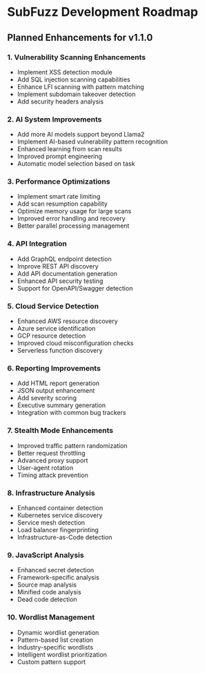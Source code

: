 # SubFuzz Development Roadmap

## Planned Enhancements for v1.1.0

### 1. Vulnerability Scanning Enhancements
- Implement XSS detection module
- Add SQL injection scanning capabilities
- Enhance LFI scanning with pattern matching
- Implement subdomain takeover detection
- Add security headers analysis

### 2. AI System Improvements
- Add more AI models support beyond Llama2
- Implement AI-based vulnerability pattern recognition
- Enhanced learning from scan results
- Improved prompt engineering
- Automatic model selection based on task

### 3. Performance Optimizations
- Implement smart rate limiting
- Add scan resumption capability
- Optimize memory usage for large scans
- Improved error handling and recovery
- Better parallel processing management

### 4. API Integration
- Add GraphQL endpoint detection
- Improve REST API discovery
- Add API documentation generation
- Enhanced API security testing
- Support for OpenAPI/Swagger detection

### 5. Cloud Service Detection
- Enhanced AWS resource discovery
- Azure service identification
- GCP resource detection
- Improved cloud misconfiguration checks
- Serverless function discovery

### 6. Reporting Improvements
- Add HTML report generation
- JSON output enhancement
- Add severity scoring
- Executive summary generation
- Integration with common bug trackers

### 7. Stealth Mode Enhancements
- Improved traffic pattern randomization
- Better request throttling
- Advanced proxy support
- User-agent rotation
- Timing attack prevention

### 8. Infrastructure Analysis
- Enhanced container detection
- Kubernetes service discovery
- Service mesh detection
- Load balancer fingerprinting
- Infrastructure-as-Code detection

### 9. JavaScript Analysis
- Enhanced secret detection
- Framework-specific analysis
- Source map analysis
- Minified code analysis
- Dead code detection

### 10. Wordlist Management
- Dynamic wordlist generation
- Pattern-based list creation
- Industry-specific wordlists
- Intelligent wordlist prioritization
- Custom pattern support
